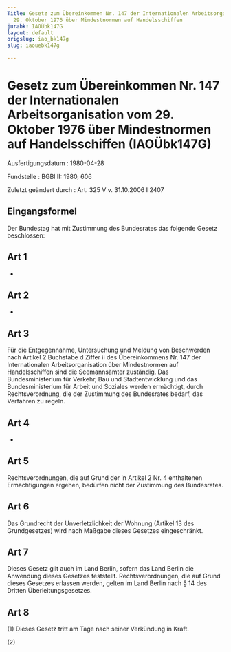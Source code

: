 ```yaml
---
Title: Gesetz zum Übereinkommen Nr. 147 der Internationalen Arbeitsorganisation vom
  29. Oktober 1976 über Mindestnormen auf Handelsschiffen
jurabk: IAOÜbk147G
layout: default
origslug: iao_bk147g
slug: iaouebk147g

---
```


# Gesetz zum Übereinkommen Nr. 147 der Internationalen Arbeitsorganisation vom 29. Oktober 1976 über Mindestnormen auf Handelsschiffen (IAOÜbk147G)

Ausfertigungsdatum
:   1980-04-28

Fundstelle
:   BGBl II: 1980, 606

Zuletzt geändert durch
:   Art. 325 V v. 31.10.2006 I 2407

## Eingangsformel

Der Bundestag hat mit Zustimmung des Bundesrates das folgende Gesetz
beschlossen:

## Art 1

-

## Art 2

-

## Art 3

Für die Entgegennahme, Untersuchung und Meldung von Beschwerden nach
Artikel 2 Buchstabe d Ziffer ii des Übereinkommens Nr. 147 der
Internationalen Arbeitsorganisation über Mindestnormen auf
Handelsschiffen sind die Seemannsämter zuständig. Das
Bundesministerium für Verkehr, Bau und Stadtentwicklung und das
Bundesministerium für Arbeit und Soziales werden ermächtigt, durch
Rechtsverordnung, die der Zustimmung des Bundesrates bedarf, das
Verfahren zu regeln.

## Art 4

-

## Art 5

Rechtsverordnungen, die auf Grund der in Artikel 2 Nr. 4 enthaltenen
Ermächtigungen ergehen, bedürfen nicht der Zustimmung des Bundesrates.

## Art 6

Das Grundrecht der Unverletzlichkeit der Wohnung (Artikel 13 des
Grundgesetzes) wird nach Maßgabe dieses Gesetzes eingeschränkt.

## Art 7

Dieses Gesetz gilt auch im Land Berlin, sofern das Land Berlin die
Anwendung dieses Gesetzes feststellt. Rechtsverordnungen, die auf
Grund dieses Gesetzes erlassen werden, gelten im Land Berlin nach § 14
des Dritten Überleitungsgesetzes.

## Art 8

(1) Dieses Gesetz tritt am Tage nach seiner Verkündung in Kraft.

(2)

